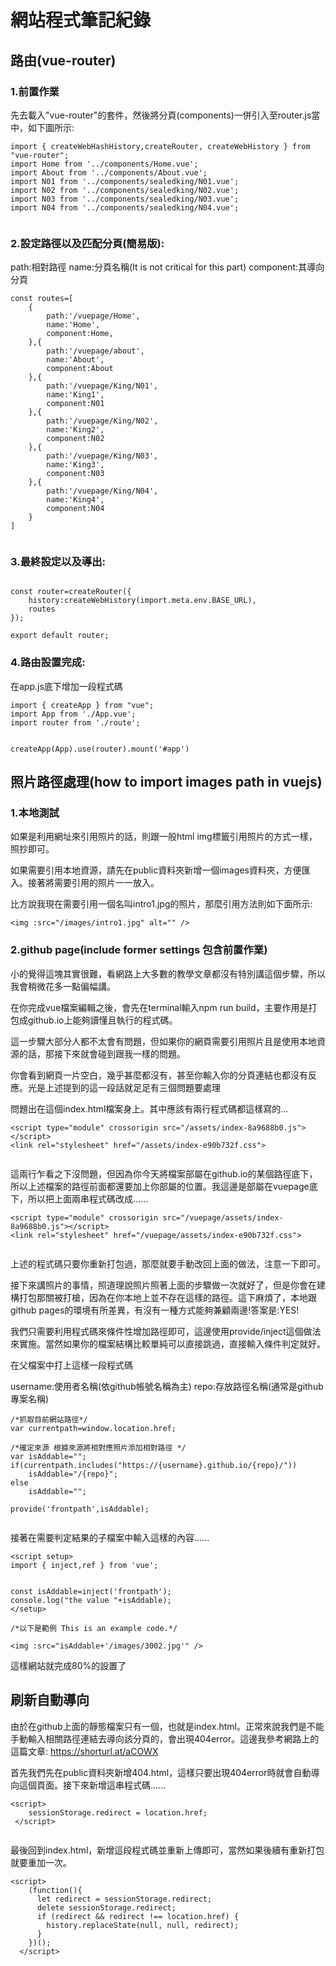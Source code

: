 # 網站程式筆記紀錄

## 路由(vue-router)

### 1.前置作業
先去載入"vue-router"的套件，然後將分頁(components)一併引入至router.js當中，如下圖所示:

```
import { createWebHashHistory,createRouter, createWebHistory } from "vue-router";
import Home from '../components/Home.vue';
import About from '../components/About.vue';
import N01 from '../components/sealedking/N01.vue';
import N02 from '../components/sealedking/N02.vue';
import N03 from '../components/sealedking/N03.vue';
import N04 from '../components/sealedking/N04.vue';


```

### 2.設定路徑以及匹配分頁(簡易版):

path:相對路徑
name:分頁名稱(It is not critical for this part)
component:其導向分頁

```
const routes=[
    {
        path:'/vuepage/Home',
        name:'Home',
        component:Home,
    },{
        path:'/vuepage/about',
        name:'About',
        component:About
    },{
        path:'/vuepage/King/N01',
        name:'King1',
        component:N01
    },{
        path:'/vuepage/King/N02',
        name:'King2',
        component:N02
    },{
        path:'/vuepage/King/N03',
        name:'King3',
        component:N03
    },{
        path:'/vuepage/King/N04',
        name:'King4',
        component:N04
    }
]


```

### 3.最終設定以及導出:

```

const router=createRouter({
    history:createWebHistory(import.meta.env.BASE_URL),
    routes
});

export default router;

```

### 4.路由設置完成:
在app.js底下增加一段程式碼

```
import { createApp } from "vue";
import App from './App.vue';
import router from './route';


createApp(App).use(router).mount('#app')

```


## 照片路徑處理(how to import images path in vuejs)

### 1.本地測試

如果是利用網址來引用照片的話，則跟一般html img標籤引用照片的方式一樣，照抄即可。

如果需要引用本地資源，請先在public資料夾新增一個images資料夾，方便匯入。接著將需要引用的照片一一放入。

比方說我現在需要引用一個名叫intro1.jpg的照片，那麼引用方法則如下面所示:

```
<img :src="/images/intro1.jpg" alt="" />

```


### 2.github page(include former settings 包含前置作業)

小的覺得這塊其實很難，看網路上大多數的教學文章都沒有特別講這個步驟，所以我會稍微花多一點偏幅講。

在你完成vue檔案編輯之後，會先在terminal輸入npm run build，主要作用是打包成github.io上能夠讀懂且執行的程式碼。

這一步驟大部分人都不太會有問題，但如果你的網頁需要引用照片且是使用本地資源的話，那接下來就會碰到跟我一樣的問題。

你會看到網頁一片空白，幾乎甚麼都沒有，甚至你輸入你的分頁連結也都沒有反應。光是上述提到的這一段話就足足有三個問題要處理

問題出在這個index.html檔案身上。其中應該有兩行程式碼都這樣寫的...

```
<script type="module" crossorigin src="/assets/index-8a9688b0.js"></script>
<link rel="stylesheet" href="/assets/index-e90b732f.css">


```
這兩行乍看之下沒問題，但因為你今天將檔案部屬在github.io的某個路徑底下，所以上述檔案的路徑前面都還要加上你部屬的位置。我這邊是部屬在vuepage底下，所以把上面兩串程式碼改成......

```
<script type="module" crossorigin src="/vuepage/assets/index-8a9688b0.js"></script>
<link rel="stylesheet" href="/vuepage/assets/index-e90b732f.css">


```
上述的程式碼只要你重新打包過，那麼就要手動改回上面的做法，注意一下即可。


接下來講照片的事情，照道理說照片照著上面的步驟做一次就好了，但是你會在建構打包那關被打槍，因為在你本地上並不存在這樣的路徑。這下麻煩了，本地跟github pages的環境有所差異，有沒有一種方式能夠兼顧兩邊!答案是:YES!

我們只需要利用程式碼來條件性增加路徑即可，這邊使用provide/inject這個做法來實施。當然如果你的檔案結構比較單純可以直接跳過，直接輸入條件判定就好。

在父檔案中打上這樣一段程式碼

username:使用者名稱(依github帳號名稱為主)
repo:存放路徑名稱(通常是github專案名稱)

```
/*抓取目前網站路徑*/
var currentpath=window.location.href;

/*確定來源 根據來源將相對應照片添加相對路徑 */
var isAddable="";
if(currentpath.includes("https://{username}.github.io/{repo}/"))
    isAddable="/{repo}";
else
    isAddable="";
    
provide('frontpath',isAddable);


```

 接著在需要判定結果的子檔案中輸入這樣的內容......
 
 ```
 <script setup>
 import { inject,ref } from 'vue';
    

const isAddable=inject('frontpath');
console.log("the value "+isAddable);
 </setup>
 
 /*以下是範例 This is an example code.*/

<img :src="isAddable+'/images/3002.jpg'" />
 ```
 
 這樣網站就完成80%的設置了
 
 
 ## 刷新自動導向
 
 由於在github上面的靜態檔案只有一個，也就是index.html。正常來說我們是不能手動輸入相關路徑連結去導向該分頁的，會出現404error。這邊我參考網路上的這篇文章:
https://shorturl.at/aCOWX

首先我們先在public資料夾新增404.html，這樣只要出現404error時就會自動導向這個頁面。接下來新增這串程式碼......

```
<script>
    sessionStorage.redirect = location.href;
 </script>
 

```


最後回到index.html，新增這段程式碼並重新上傳即可，當然如果後續有重新打包就要重加一次。

```
<script>
    (function(){
      let redirect = sessionStorage.redirect;
      delete sessionStorage.redirect;
      if (redirect && redirect !== location.href) {
        history.replaceState(null, null, redirect);
      }
    })();
  </script>


```
